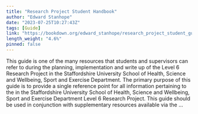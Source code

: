```yaml
---
title: "Research Project Student Handbook"
author: "Edward Stanhope"
date: "2023-07-25T10:27:43Z"
tags: [Guide]
link: "https://bookdown.org/edward_stanhope/research_project_student_guide/"
length_weight: "4.6%"
pinned: false
---
```


This guide is one of the many resources that students and supervisors can refer to during the planning, implementation and write up of the Level 6 Research Project in the Staffordshire University School of Health, Science and Wellbeing, Sport and Exercise Department. The primary purpose of this guide is to provide a single reference point for all information pertaining to the in the Staffordshire University School of Health, Science and Wellbeing, Sport and Exercise Department Level 6 Research Project. This guide should be used in conjunction with supplementary resources available via the ...
